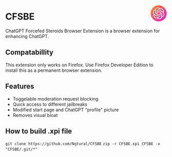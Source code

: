 <div style="display: flex; align-items: center;">
  <h1 style="margin-right: 20px;">CFSBE</h1>
  <div style="width: 100%"></div>
  <img src="https://raw.githubusercontent.com/Nqtural/CFSBE/master/res/icon-full.png" alt="Image" style="max-width: 50px;">
</div>
ChatGPT Forcefed Steroids Browser Extension is a browser extension for enhancing ChatGPT.

## Compatabillity
This extension only works on Firefox. Use Firefox Developer Edition to install this as a permanent browser extension.

## Features
- Toggelable moderation request blocking
- Quick access to different jailbreaks
- Modified start page and ChatGPT "profile" picture
- Removes visual bloat

## How to build .xpi file
`git clone https://github.com/Nqtural/CFSBE`
`zip -r CFSBE.xpi CFSBE -x "CFSBE/.git/*"`
